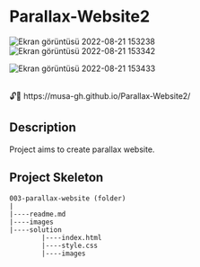 # Parallax-Website2




![Ekran görüntüsü 2022-08-21 153238](https://user-images.githubusercontent.com/105465379/185791138-944d8214-cca6-44cd-813d-1d3c60ce448c.jpg)
![Ekran görüntüsü 2022-08-21 153342](https://user-images.githubusercontent.com/105465379/185791141-bfb765d0-6f6d-46da-b5fc-e9f4ca6f7f2d.jpg)

![Ekran görüntüsü 2022-08-21 153433](https://user-images.githubusercontent.com/105465379/185791144-0ebede1c-b4cd-430f-b2d7-cbdebe3b61fd.jpg)




<br>
🔓📌 https://musa-gh.github.io/Parallax-Website2/

## Description
Project aims to create parallax website.


## Project Skeleton 

```
003-parallax-website (folder)
|
|----readme.md           
|----images            
|----solution
        |----index.html  
        |----style.css   
        |----images
```
